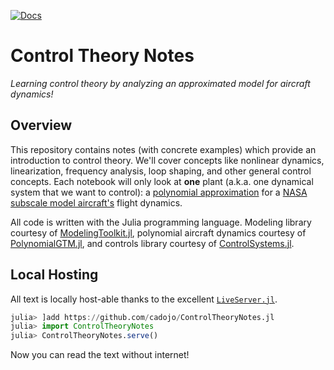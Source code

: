 [![Docs](https://github.com/cadojo/ControlTheoryNotes.jl/workflows/Documentation/badge.svg)](https://cadojo.github.io/ControlTheoryNotes.jl/dev)

# Control Theory Notes
_Learning control theory by analyzing an approximated model for aircraft dynamics!_

## Overview

This repository contains notes (with concrete examples) 
which provide an introduction to control theory. We'll cover concepts like 
nonlinear dynamics, linearization, frequency analysis, loop shaping, and 
other general control concepts. Each notebook will only look at __one__
plant (a.k.a. one dynamical system that we want to control): a [polynomial 
approximation](https://github.com/cadojo/PolynomialGTM.jl) for a [NASA subscale model aircraft's](https://ntrs.nasa.gov/api/citations/20040085988/downloads/20040085988.pdf)
flight dynamics. 

All code is written with the Julia programming language. Modeling library courtesy of [
ModelingToolkit.jl](https://github.com/SciML/ModelingToolkit.jl), polynomial aircraft dynamics courtesy of 
[PolynomialGTM.jl](https://github.com/cadojo/PolynomialGTM.jl), and controls library courtesy of 
[ControlSystems.jl](https://github.com/JuliaControl/ControlSystems.jl).

## Local Hosting
All text is locally host-able thanks to the excellent [`LiveServer.jl`](https://github.com/tlienart/LiveServer.jl).

```julia
julia> ]add https://github.com/cadojo/ControlTheoryNotes.jl
julia> import ControlTheoryNotes
julia> ControlTheoryNotes.serve()
```

Now you can read the text without internet!
